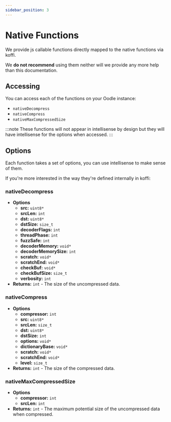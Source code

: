 ```yaml
---
sidebar_position: 3
---
```

# Native Functions
We provide js callable functions directly mapped to the native functions via koffi.

We **do not recommend** using them neither will we provide any more help than this documentation.

## Accessing
You can access each of the functions on your Oodle instance:
- `nativeDecompress`
- `nativeCompress`
- `nativeMaxCompressedSize`

:::note
These functions will not appear in intellisense by design but they will have intellisense for the options when accessed.
:::

## Options
Each function takes a set of options, you can use intellisense to make sense of them.

If you're more interested in the way they're defined internally in koffi:
### nativeDecompress
  - **Options**
    - **src:** `uint8*`
    - **srcLen:** `int`
    - **dst:** `uint8*`
    - **dstSize:** `size_t`
    - **decoderFlags:** `int`
    - **threadPhase:** `int`
    - **fuzzSafe:** `int`
    - **decoderMemory:** `void*`
    - **decoderMemorySize:** `int`
    - **scratch:** `void*`
    - **scratchEnd:** `void*`
    - **checkBuf:** `void*`
    - **checkBufSize:** `size_t`
    - **verbosity:** `int`
  - **Returns:** `int` - The size of the uncompressed data.

### nativeCompress
  - **Options**
    - **compressor:** `int`
    - **src:** `uint8*`
    - **srcLen:** `size_t`
    - **dst:** `uint8*`
    - **dstSize:** `int`
    - **options:** `void*`
    - **dictionaryBase:** `void*`
    - **scratch:** `void*`
    - **scratchEnd:** `void*`
    - **level:** `size_t`
  - **Returns:** `int` - The size of the compressed data.

### nativeMaxCompressedSize
  - **Options**
    - **compressor:** `int`
    - **srcLen:** `int`
  - **Returns:** `int` - The maximum potential size of the uncompressed data when compressed.
